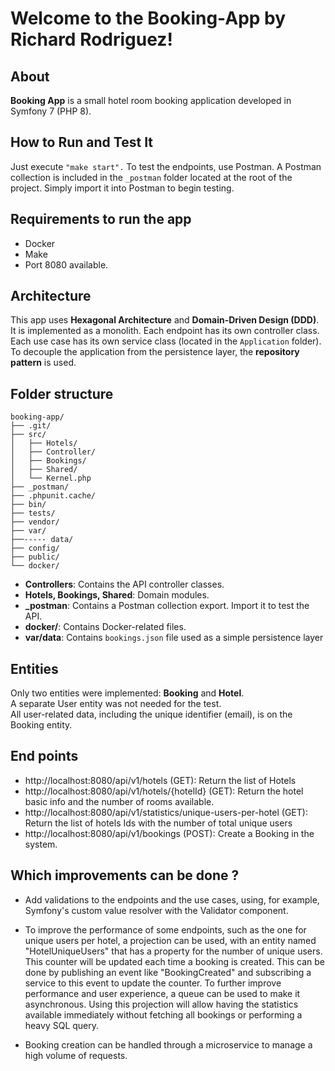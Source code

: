 # Welcome to the Booking-App by Richard Rodriguez!

## About

**Booking App** is a small hotel room booking application developed in Symfony 7 (PHP 8).

## How to Run and Test It 
Just execute `"make start".` 
To test the endpoints, use Postman. A Postman collection is included in the `_postman` folder located at the root of the project. Simply import it into Postman to begin testing.

## Requirements to run the app 
- Docker
- Make 
- Port 8080 available. 

## Architecture 
This app uses **Hexagonal Architecture** and **Domain-Driven Design (DDD)**. It is implemented as a monolith.
Each endpoint has its own controller class.  
Each use case has its own service class (located in the `Application` folder).  
To decouple the application from the persistence layer, the **repository pattern** is used.

## Folder structure

    booking-app/
    ├── .git/
    ├── src/
    │   ├── Hotels/
    │   ├── Controller/
    │   ├── Bookings/
    │   ├── Shared/
    │   └── Kernel.php
    ├── _postman/
    ├── .phpunit.cache/
    ├── bin/
    ├── tests/
    ├── vendor/
    ├── var/
    ├──----- data/ 
    ├── config/
    ├── public/
    └── docker/

-   **Controllers**: Contains the API controller classes.
-   **Hotels, Bookings, Shared**: Domain modules.
-   **_postman**: Contains a Postman collection export. Import it to test the API.
-   **docker/**: Contains Docker-related files.
-   **var/data**: Contains `bookings.json` file used as a simple persistence layer

## Entities

Only two entities were implemented: **Booking** and **Hotel**.  
A separate User entity was not needed for the test.  
All user-related data, including the unique identifier (email), is on the Booking entity.

## End points
- http://localhost:8080/api/v1/hotels (GET): Return  the list of Hotels
- http://localhost:8080/api/v1/hotels/{hotelId} (GET): Return  the hotel basic info and the number of rooms available. 
- http://localhost:8080/api/v1/statistics/unique-users-per-hotel (GET): Return the list of hotels Ids with the number of total unique users
- http://localhost:8080/api/v1/bookings (POST): Create a Booking in the system. 

## Which improvements can be done ?
-   Add validations to the endpoints and the use cases, using, for example, Symfony's custom value resolver with the Validator component.
    
-   To improve the performance of some endpoints, such as the one for unique users per hotel, a projection can be used, with an entity named "HotelUniqueUsers" that has a property for the number of unique users. This counter will be updated each time a booking is created. This can be done by publishing an event like "BookingCreated" and subscribing a service to this event to update the counter. To further improve performance and user experience, a queue can be used to make it asynchronous. Using this projection will allow having the statistics available immediately without fetching all bookings or performing a heavy SQL query.
    
-   Booking creation can be handled through a microservice to manage a high volume of requests.


